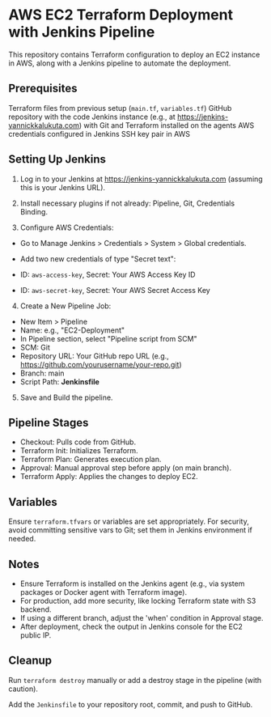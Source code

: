 # AWS EC2 Terraform Deployment with Jenkins Pipeline
This repository contains Terraform configuration to deploy an EC2 instance in AWS, along with a Jenkins pipeline to automate the deployment.

## Prerequisites

Terraform files from previous setup (`main.tf`, `variables.tf`)
GitHub repository with the code
Jenkins instance (e.g., at https://jenkins-yannickkalukuta.com) with Git and Terraform installed on the agents
AWS credentials configured in Jenkins
SSH key pair in AWS

## Setting Up Jenkins

1. Log in to your Jenkins at https://jenkins-yannickkalukuta.com (assuming this is your Jenkins URL).

2. Install necessary plugins if not already: Pipeline, Git, Credentials Binding.

3. Configure AWS Credentials:

* Go to Manage Jenkins > Credentials > System > Global credentials.
* Add two new credentials of type "Secret text":
  
* ID: `aws-access-key`, Secret: Your AWS Access Key ID
* ID: `aws-secret-key`, Secret: Your AWS Secret Access Key

4. Create a New Pipeline Job:

* New Item > Pipeline
* Name: e.g., "EC2-Deployment"
* In Pipeline section, select "Pipeline script from SCM"
* SCM: Git
* Repository URL: Your GitHub repo URL (e.g., https://github.com/yourusername/your-repo.git)
* Branch: main
* Script Path: **Jenkinsfile**


5. Save and Build the pipeline.


## Pipeline Stages

* Checkout: Pulls code from GitHub.
* Terraform Init: Initializes Terraform.
* Terraform Plan: Generates execution plan.
* Approval: Manual approval step before apply (on main branch).
* Terraform Apply: Applies the changes to deploy EC2.

## Variables
Ensure `terraform.tfvars` or variables are set appropriately. For security, avoid committing sensitive vars to Git; set them in Jenkins environment if needed.

## Notes

* Ensure Terraform is installed on the Jenkins agent (e.g., via system packages or Docker agent with Terraform image).
* For production, add more security, like locking Terraform state with S3 backend.
* If using a different branch, adjust the 'when' condition in Approval stage.
* After deployment, check the output in Jenkins console for the EC2 public IP.

## Cleanup

Run `terraform destroy` manually or add a destroy stage in the pipeline (with caution).

Add the `Jenkinsfile` to your repository root, commit, and push to GitHub.
